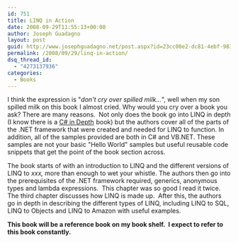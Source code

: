 ```yaml
---
id: 751
title: LINQ in Action
date: 2008-09-29T11:55:13+00:00
author: Joseph Guadagno
layout: post
guid: http://www.josephguadagno.net/post.aspx?id=23cc00e2-dc81-4ebf-983f-d29ff6a5dd9c
permalink: /2008/09/29/linq-in-action/
dsq_thread_id:
  - "4273137936"
categories:
  - Books
---
```

<p>I think the expression is &quot;<em>don't cry over spilled milk...</em>&quot;, well  when my son spilled milk on this book I almost cried. Why would you cry over a  book you ask? There are many reasons.&nbsp; Not only does the book go into LINQ in  depth (I know there is a <a href="http://www.amazon.com/gp/product/1933988363?ie=UTF8&amp;tag=beyondthebasic0e&amp;linkCode=as2&amp;camp=1789&amp;creative=9325&amp;creativeASIN=1933988363">C#  in Depth</a><img height="1" border="0" width="1" src="http://www.assoc-amazon.com/e/ir?t=beyondthebasic0e&amp;l=as2&amp;o=1&amp;a=1933988363" alt="" style="border-style: none ! important; margin: 0px;" /> book) but the authors cover all of the parts of the .NET  framework that were created and needed for LINQ to function. In addition, all of  the samples provided are both in C# and VB.NET. These samples are not your basic  &quot;Hello World&quot; samples but useful reusable code snippets that get the point of  the book section across.</p>
<p>The book starts of with an introduction to LINQ and the different versions of  LINQ to&nbsp;<em>xxx,</em> more than enough to wet your whistle. The authors then go  into the prerequisites of the .NET framework required, generics, anonymous types  and lambda expressions.&nbsp; This chapter was so good I read it twice.&nbsp; The third  chapter discusses how LINQ is made up.&nbsp; After this, the authors go in depth in  describing the different types of LINQ, including LINQ to SQL, LINQ to Objects  and LINQ to Amazon with useful examples.&nbsp;</p>
<p><strong>This book will be a reference book on my book shelf.&nbsp; I expect to  refer to this book constantly.</strong></p>